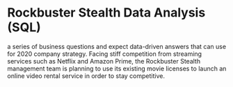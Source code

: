 # Rockbuster Stealth Data Analysis (SQL)
a series of business questions and expect data-driven answers that can use for 2020 company strategy.
Facing stiff competition from streaming services such as Netflix and Amazon Prime,
the Rockbuster Stealth management team is planning to use its existing movie licenses to
launch an online video rental service in order to stay competitive.

